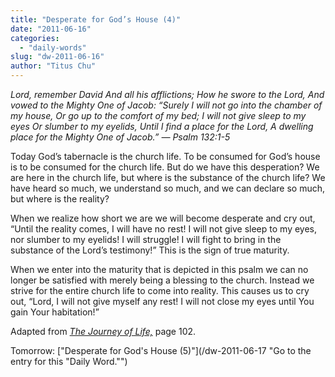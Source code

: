 ```yaml
---
title: "Desperate for God’s House (4)"
date: "2011-06-16"
categories: 
  - "daily-words"
slug: "dw-2011-06-16"
author: "Titus Chu"
---
```


_Lord, remember David And all his afflictions; How he swore to the Lord, And vowed to the Mighty One of Jacob: “Surely I will not go into the chamber of my house, Or go up to the comfort of my bed; I will not give sleep to my eyes Or slumber to my eyelids, Until I find a place for the Lord, A dwelling place for the Mighty One of Jacob.” — Psalm 132:1-5_

Today God’s tabernacle is the church life. To be consumed for God’s house is to be consumed for the church life. But do we have this desperation? We are here in the church life, but where is the substance of the church life? We have heard so much, we understand so much, and we can declare so much, but where is the reality?

When we realize how short we are we will become desperate and cry out, “Until the reality comes, I will have no rest! I will not give sleep to my eyes, nor slumber to my eyelids! I will struggle! I will fight to bring in the substance of the Lord’s testimony!” This is the sign of true maturity.

When we enter into the maturity that is depicted in this psalm we can no longer be satisfied with merely being a blessing to the church. Instead we strive for the entire church life to come into reality. This causes us to cry out, “Lord, I will not give myself any rest! I will not close my eyes until You gain Your habitation!”

Adapted from _[The Journey of Life,](/book-journey "Go to the listing for this book.")_ page 102.

Tomorrow: ["Desperate for God's House (5)"](/dw-2011-06-17 "Go to the entry for this "Daily Word."")
